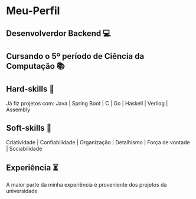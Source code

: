 # Meu-Perfil

## Desenvolverdor Backend 💻
## Cursando o 5º período de Ciência da Computação 📚

## Hard-skills 🎯

Já fiz projetos com:
 Java |
 Spring Boot |
 C |
 Go |
 Haskell |
 Verilog |
 Assembly 

## Soft-skills 🎨
 Criatividade |
 Confiabilidade |
 Organização |
 Detalhismo |
 Força de vontade |
 Sociabilidade 

## Experiência ⏳

 A maior parte da minha experiência é proveniente dos projetos da universidade
